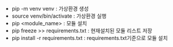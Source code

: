 - pip -m venv venv : 가상환경 생성
- source venv/bin/activate : 가상환경 실행
- pip <module_name> : 모듈 설치
- pip freeze >> requirements.txt : 현재설치된 모듈 리스트 저장
- pip install -r requirements.txt : requirements.txt기준으로 모듈 설치